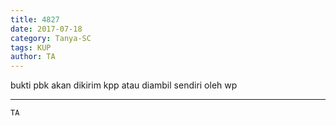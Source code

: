 ```yaml
---
title: 4827
date: 2017-07-18
category: Tanya-SC
tags: KUP
author: TA
---
```


bukti pbk akan dikirim kpp atau diambil sendiri oleh wp

---



`TA`
